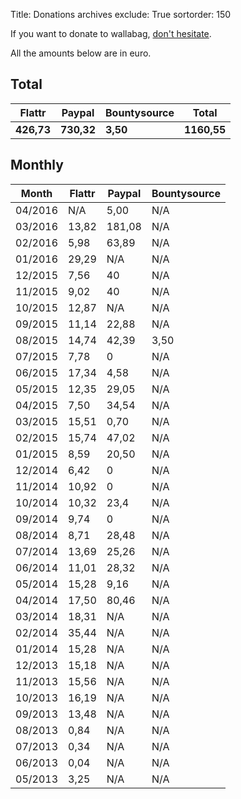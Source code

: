 Title: Donations archives
exclude: True
sortorder: 150

If you want to donate to wallabag, [don't hesitate]({filename}donations.md).

All the amounts below are in euro.

## Total

<table class="table table-striped table-hover ">
  <thead>
    <tr>
      <th>Flattr</th>
      <th>Paypal</th>
      <th>Bountysource</th>
      <th>Total</th>
    </tr>
  </thead>
  <tbody>
    <tr class="success">
      <td><strong>426,73</strong></td>
      <td><strong>730,32</strong></td>
      <td><strong>3,50</strong></td>
      <td><strong>1160,55</strong></td>
    </tr>
  </tbody>
</table>

## Monthly

<table class="table table-striped table-hover ">
  <thead>
    <tr>
      <th>Month</th>
      <th>Flattr</th>
      <th>Paypal</th>
      <th>Bountysource</th>
    </tr>
  </thead>
  <tbody>
  <tr>
   <td>04/2016</td>
   <td>N/A</td>
   <td>5,00</td>
   <td>N/A</td>
  </tr>
  <tr>
   <td>03/2016</td>
   <td>13,82</td>
   <td>181,08</td>
   <td>N/A</td>
  </tr>
  <tr>
   <td>02/2016</td>
   <td>5,98</td>
   <td>63,89</td>
   <td>N/A</td>
  </tr>
    <tr>
     <td>01/2016</td>
     <td>29,29</td>
     <td>N/A</td>
     <td>N/A</td>
    </tr>
    <tr>
     <td>12/2015</td>
     <td>7,56</td>
     <td>40</td>
     <td>N/A</td>
   </tr>
    <tr>
     <td>11/2015</td>
     <td>9,02</td>
     <td>40</td>
     <td>N/A</td>
   </tr>  
    <tr>
       <td>10/2015</td>
       <td>12,87</td>
       <td>N/A</td>
       <td>N/A</td>
     </tr>
    <tr>
      <td>09/2015</td>
      <td>11,14</td>
      <td>22,88</td>
      <td>N/A</td>
    </tr>
    <tr>
      <td>08/2015</td>
      <td>14,74</td>
      <td>42,39</td>
      <td>3,50</td>
    </tr>
    <tr>
      <td>07/2015</td>
      <td>7,78</td>
      <td>0</td>
      <td>N/A</td>
    </tr>
    <tr>
      <td>06/2015</td>
      <td>17,34</td>
      <td>4,58</td>
      <td>N/A</td>
    </tr>
    <tr>
      <td>05/2015</td>
      <td>12,35</td>
      <td>29,05</td>
      <td>N/A</td>
    </tr>
    <tr>
      <td>04/2015</td>
      <td>7,50</td>
      <td>34,54</td>
      <td>N/A</td>
    </tr>
    <tr>
      <td>03/2015</td>
      <td>15,51</td>
      <td>0,70</td>
      <td>N/A</td>
    </tr>
    <tr>
      <td>02/2015</td>
      <td>15,74</td>
      <td>47,02</td>
      <td>N/A</td>
    </tr>
    <tr>
      <td>01/2015</td>
      <td>8,59</td>
      <td>20,50</td>
      <td>N/A</td>
    </tr>
    <tr>
      <td>12/2014</td>
      <td>6,42</td>
      <td>0</td>
      <td>N/A</td>
    </tr>
    <tr>
      <td>11/2014</td>
      <td>10,92</td>
      <td>0</td>
      <td>N/A</td>
    </tr>
    <tr>
      <td>10/2014</td>
      <td>10,32</td>
      <td>23,4</td>
      <td>N/A</td>
    </tr>
    <tr>
      <td>09/2014</td>
      <td>9,74</td>
      <td>0</td>
      <td>N/A</td>
    </tr>
    <tr>
      <td>08/2014</td>
      <td>8,71</td>
      <td>28,48</td>
      <td>N/A</td>
    </tr>
    <tr>
      <td>07/2014</td>
      <td>13,69</td>
      <td>25,26</td>
      <td>N/A</td>
    </tr>
    <tr>
      <td>06/2014</td>
      <td>11,01</td>
      <td>28,32</td>
      <td>N/A</td>
    </tr>
    <tr>
      <td>05/2014</td>
      <td>15,28</td>
      <td>9,16</td>
      <td>N/A</td>
    </tr>
    <tr>
      <td>04/2014</td>
      <td>17,50</td>
      <td>80,46</td>
      <td>N/A</td>
    </tr>
    <tr>
      <td>03/2014</td>
      <td>18,31</td>
      <td>N/A</td>
      <td>N/A</td>
    </tr>
    <tr>
      <td>02/2014</td>
      <td>35,44</td>
      <td>N/A</td>
      <td>N/A</td>
    </tr>
    <tr>
      <td>01/2014</td>
      <td>15,28</td>
      <td>N/A</td>
      <td>N/A</td>
    </tr>
    <tr>
      <td>12/2013</td>
      <td>15,18</td>
      <td>N/A</td>
      <td>N/A</td>
    </tr>
    <tr>
      <td>11/2013</td>
      <td>15,56</td>
      <td>N/A</td>
      <td>N/A</td>
    </tr>
    <tr>
      <td>10/2013</td>
      <td>16,19</td>
      <td>N/A</td>
      <td>N/A</td>
    </tr>
    <tr>
      <td>09/2013</td>
      <td>13,48</td>
      <td>N/A</td>
      <td>N/A</td>
    </tr>
    <tr>
      <td>08/2013</td>
      <td>0,84</td>
      <td>N/A</td>
      <td>N/A</td>
    </tr>
    <tr>
      <td>07/2013</td>
      <td>0,34</td>
      <td>N/A</td>
      <td>N/A</td>
    </tr>
    <tr>
      <td>06/2013</td>
      <td>0,04</td>
      <td>N/A</td>
      <td>N/A</td>
    </tr>
    <tr>
      <td>05/2013</td>
      <td>3,25</td>
      <td>N/A</td>
      <td>N/A</td>
    </tr>
  </tbody>
</table>
